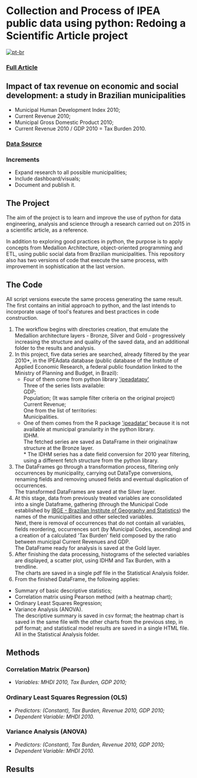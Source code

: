 # Collection and Process of IPEA public data using python: Redoing a Scientific Article project

[![pt-br](https://img.shields.io/badge/lang-pt--br-green.svg)](https://github.com/puffdapaz/pythonIPEA/blob/main/README.pt-BR.md)

### [Full Article](https://github.com/puffdapaz/TCC/blob/66a3e445755dc30225056ef4bb92fabd85f85d14/Impacto%20da%20receita%20tribut%C3%A1ria%20no%20desenvolvimento%20econ%C3%B4mico%20e%20social.%20um%20estudo%20nos%20munic%C3%ADpios%20brasileiros.pdf)

## Impact of tax revenue on economic and social development: a study in Brazilian municipalities
- Municipal Human Development Index 2010;
- Current Revenue 2010;
- Municipal Gross Domestic Product 2010;
- Current Revenue 2010 / GDP 2010 = Tax Burden 2010.

### [Data Source](http://www.ipeadata.gov.br/Default.aspx)

### Increments
- Expand research to all possible municipalities;
- Include dashboard/visuals;
- Document and publish it.

## The Project
The aim of the project is to learn and improve the use of python for data engineering, analysis and science through a research carried out on 2015 in a scientific article, as a reference.

In addition to exploring good practices in python, the purpose is to apply concepts from Medallion Architecture, object-oriented programming and ETL, using public social data from Brazilian municipalities. This repository also has two versions of code that execute the same process, with improvement in sophistication at the last version.

## The Code
All script versions execute the same process generating the same result.<br/>
The first contains an initial approach to python, and the last intends to incorporate usage of tool's features and best practices in code construction.

1. The workflow begins with directories creation, that emulate the Medallion architecture layers - Bronze, Silver and Gold - progressively increasing the structure and quality of the saved data, and an additional folder to the results and analysis.
2. In this project, five data series are searched, already filtered by the year 2010\*, in the IPEAdata database (public database of the Institute of Applied Economic Research, a federal public foundation linked to the Ministry of Planning and Budget, in Brazil):
     - Four of them come from python library ['ipeadatapy'](https://pypi.org/project/ipeadatapy/)<br/>
         Three of the series lists available:<br/>
             GDP;<br/>
             Population; (It was sample filter criteria on the original project)<br/>
             Current Revenue;<br/>
         One from the list of territories:<br/>
             Municipalities.<br/>
     - One of them comes from the R package ['ipeadatar'](https://cran.r-project.org/web/packages/ipeadatar/index.html) because it is not available at municipal granularity in the python library.<br/>
         IDHM.<br/>
The fetched series are saved as DataFrame in their original/raw structure at the Bronze layer.<br/>
\* The IDHM series has a date field conversion for 2010 year filtering, using a different fetch structure from the python library.
3. The DataFrames go through a transformation process, filtering only occurrences by municipality, carrying out DataType conversions, renaming fields and removing unused fields and eventual duplication of occurrences.<br/>
The transformed DataFrames are saved at the Silver layer.
4. At this stage, data from previously treated variables are consolidated into a single Dataframe, gathering (through the Municipal Code established by [IBGE - Brazilian Institute of Geography and Statistics](https://servicodados.ibge.gov.br/api/docs/)) the names of the municipalities and other selected variables.<br/>
Next, there is removal of occurrences that do not contain all variables, fields reordering, occurrences sort (by Municipal Codes, ascending) and a creation of a calculated 'Tax Burden' field composed by the ratio between municipal Current Revenues and GDP.<br/>
The DataFrame ready for analysis is saved at the Gold layer.
5. After finishing the data processing, histograms of the selected variables are displayed, a scatter plot, using IDHM and Tax Burden, with a trendline.<br/>
The charts are saved in a single pdf file in the Statistical Analysis folder.
6. From the finished DataFrame, the following applies:<br/>
- Summary of basic descriptive statistics;<br/>
- Correlation matrix using Pearson method (with a heatmap chart);<br/>
- Ordinary Least Squares Regression;<br/>
- Variance Analysis (ANOVA).<br/>
The descriptive summary is saved in csv format; the heatmap chart is saved in the same file with the other charts from the previous step, in pdf format; and statistical model results are saved in a single HTML file. All in the Statistical Analysis folder.

## Methods
### Correlation Matrix (Pearson)
- *Variables: MHDI 2010, Tax Burden, GDP 2010;*<br/>
### Ordinary Least Squares Regression (OLS)
- *Predictors: (Constant), Tax Burden, Revenue 2010, GDP 2010;*<br/>
- *Dependent Variable: MHDI 2010.*<br/>
### Variance Analysis (ANOVA)
- *Predictors: (Constant), Tax Burden, Revenue 2010, GDP 2010;*<br/>
- *Dependent Variable: MHDI 2010.*<br/>

## Results